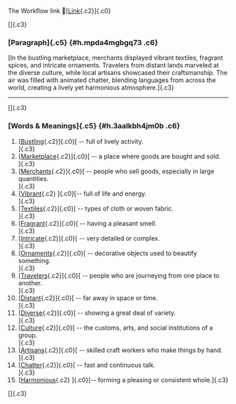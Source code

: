 The Workflow link
👏[[Link](https://www.google.com/url?q=http://www.google.com&sa=D&source=editors&ust=1760049494821745&usg=AOvVaw13J5Tx6JQkaJD8SscKiAcV){.c2}]{.c0}

[]{.c3}

### [Paragraph]{.c5} {#h.mpda4mgbgq73 .c6}

[In the bustling marketplace, merchants displayed vibrant textiles,
fragrant spices, and intricate ornaments. Travelers from distant lands
marveled at the diverse culture, while local artisans showcased their
craftsmanship. The air was filled with animated chatter, blending
languages from across the world, creating a lively yet harmonious
atmosphere.]{.c3}

------------------------------------------------------------------------

[]{.c3}

### [Words & Meanings]{.c5} {#h.3aalkbh4jm0b .c6}

1.  [[Bustling](https://www.google.com/url?q=http://www.google.com&sa=D&source=editors&ust=1760049494822381&usg=AOvVaw1PY255Vdb_DnAG9jQuwQ9f){.c2}]{.c0}[ --
    full of lively activity.\
    ]{.c3}
2.  [[Marketplace](https://www.google.com/url?q=http://www.google.com&sa=D&source=editors&ust=1760049494822515&usg=AOvVaw1AFedHhSy27ddGm5skCcli){.c2}]{.c0}[ --
    a place where goods are bought and sold.\
    ]{.c3}
3.  [[Merchants](https://www.google.com/url?q=http://www.google.com&sa=D&source=editors&ust=1760049494822665&usg=AOvVaw3L4xxE1Yk-HPdrMVCjrKTH){.c2}]{.c0}[ --
    people who sell goods, especially in large quantities.\
    ]{.c3}
4.  [[Vibrant](https://www.google.com/url?q=http://www.google.com&sa=D&source=editors&ust=1760049494822802&usg=AOvVaw2ARR39R6njCkaVIyLobNYq){.c2}
    ]{.c0}[-- full of life and energy.\
    ]{.c3}
5.  [[Textiles](https://www.google.com/url?q=http://www.google.com&sa=D&source=editors&ust=1760049494822904&usg=AOvVaw1ZDgbB4B_4o6OFgSUBshy3){.c2}]{.c0}[ --
    types of cloth or woven fabric.\
    ]{.c3}
6.  [[Fragrant](https://www.google.com/url?q=http://www.google.com&sa=D&source=editors&ust=1760049494823041&usg=AOvVaw0fccRsXWPRBq_BJQSBwaB3){.c2}]{.c0}[ --
    having a pleasant smell.\
    ]{.c3}
7.  [[Intricate](https://www.google.com/url?q=http://www.google.com&sa=D&source=editors&ust=1760049494823150&usg=AOvVaw04HZN2u_CzD7qENQXLWLIX){.c2}]{.c0}[ --
    very detailed or complex.\
    ]{.c3}
8.  [[Ornaments](https://www.google.com/url?q=http://www.google.com&sa=D&source=editors&ust=1760049494823258&usg=AOvVaw0A71sKS9fc7IqPep82rpGr){.c2}]{.c0}[ --
    decorative objects used to beautify something.\
    ]{.c3}
9.  [[Travelers](https://www.google.com/url?q=http://www.google.com&sa=D&source=editors&ust=1760049494823383&usg=AOvVaw1EBGnlH-J0sCsW_cd58SkN){.c2}]{.c0}[ --
    people who are journeying from one place to another.\
    ]{.c3}
10. [[Distant](https://www.google.com/url?q=http://www.google.com&sa=D&source=editors&ust=1760049494823510&usg=AOvVaw3VaM8bnpyKsh_bh7TOv7Yw){.c2}]{.c0}[ --
    far away in space or time.\
    ]{.c3}
11. [[Diverse](https://www.google.com/url?q=http://www.google.com&sa=D&source=editors&ust=1760049494823620&usg=AOvVaw0s5R7Vxsh4MxSfKNBbQCoj){.c2}]{.c0}[ --
    showing a great deal of variety.\
    ]{.c3}
12. [[Culture](https://www.google.com/url?q=http://www.google.com&sa=D&source=editors&ust=1760049494823728&usg=AOvVaw1FKlVGjB39GpMXhu8BYAmL){.c2}]{.c0}[ --
    the customs, arts, and social institutions of a group.\
    ]{.c3}
13. [[Artisans](https://www.google.com/url?q=http://www.google.com&sa=D&source=editors&ust=1760049494823854&usg=AOvVaw1Phki5qm41o1KKtUSAZ1hB){.c2}]{.c0}[ --
    skilled craft workers who make things by hand.\
    ]{.c3}
14. [[Chatter](https://www.google.com/url?q=http://www.google.com&sa=D&source=editors&ust=1760049494823975&usg=AOvVaw3g_7FO4gMExAoD4Art-x-C){.c2}]{.c0}[ --
    fast and continuous talk.\
    ]{.c3}
15. [[Harmonious](https://www.google.com/url?q=http://www.google.com&sa=D&source=editors&ust=1760049494824087&usg=AOvVaw0jCo2quc4cdvln4ixXa4WN){.c2}
    ]{.c0}[-- forming a pleasing or consistent whole.]{.c3}

[]{.c3}

